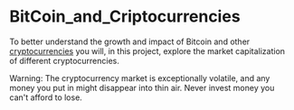 # BitCoin_and_Criptocurrencies
To better understand the growth and impact of Bitcoin and other [cryptocurrencies](https://en.wikipedia.org/wiki/Cryptocurrency) you will, in this project, explore the market capitalization of different cryptocurrencies.

Warning: The cryptocurrency market is exceptionally volatile, and any money you put in might disappear into thin air. Never invest money you can't afford to lose.
